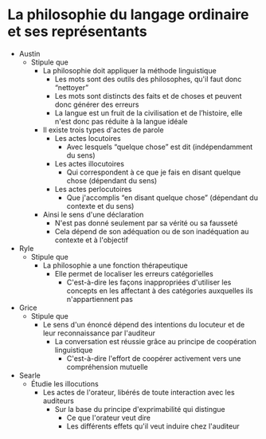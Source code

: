 # La philosophie du langage ordinaire et ses représentants

- Austin
  - Stipule que
    - La philosophie doit appliquer la méthode linguistique
      - Les mots sont des outils des philosophes, qu'il faut donc “nettoyer”
      - Les mots sont distincts des faits et de choses et peuvent donc générer des erreurs
      - La langue est un fruit de la civilisation et de l’histoire, elle n'est donc pas réduite à la langue idéale
    - Il existe trois types d'actes de parole
      - Les actes locutoires
        - Avec lesquels “quelque chose” est dit (indépendamment du sens)
      - Les actes illocutoires
        - Qui correspondent à ce que je fais en disant quelque chose (dépendant du sens)
      - Les actes perlocutoires
        - Que j'accomplis “en disant quelque chose” (dépendant du contexte et du sens)
    - Ainsi le sens d'une déclaration
      - N'est pas donné seulement par sa vérité ou sa fausseté
      - Cela dépend de son adéquation ou de son inadéquation au contexte et à l'objectif
- Ryle
  - Stipule que
    - La philosophie a une fonction thérapeutique
      - Elle permet de localiser les erreurs catégorielles
        - C'est-à-dire les façons inappropriées d'utiliser les concepts en les affectant à des catégories auxquelles ils n'appartiennent pas
- Grice
  - Stipule que
    - Le sens d'un énoncé dépend des intentions du locuteur et de leur reconnaissance par l'auditeur
      - La conversation est réussie grâce au principe de coopération linguistique
        - C'est-à-dire l'effort de coopérer activement vers une compréhension mutuelle
- Searle
  - Étudie les illocutions
    - Les actes de l'orateur, libérés de toute interaction avec les auditeurs
      - Sur la base du principe d'exprimabilité qui distingue
        - Ce que l'orateur veut dire
        - Les différents effets qu'il veut induire chez l'auditeur
